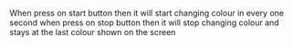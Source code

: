 When press on start button then it will start changing colour in every one second 
when press on stop button then it will stop changing colour and stays at the last colour shown on the screen
